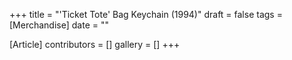 +++
title = "'Ticket Tote' Bag Keychain (1994)"
draft = false
tags = [Merchandise]
date = ""

[Article]
contributors = []
gallery = []
+++